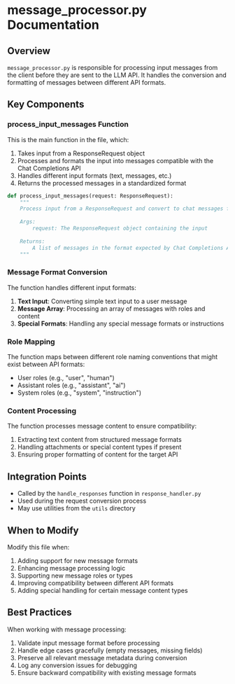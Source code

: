 # message_processor.py Documentation

## Overview

`message_processor.py` is responsible for processing input messages from the client before they are sent to the LLM API. It handles the conversion and formatting of messages between different API formats.

## Key Components

### process_input_messages Function

This is the main function in the file, which:

1. Takes input from a ResponseRequest object
2. Processes and formats the input into messages compatible with the Chat Completions API
3. Handles different input formats (text, messages, etc.)
4. Returns the processed messages in a standardized format

```python
def process_input_messages(request: ResponseRequest):
    """
    Process input from a ResponseRequest and convert to chat messages format.
    
    Args:
        request: The ResponseRequest object containing the input
        
    Returns:
        A list of messages in the format expected by Chat Completions API
    """
```

### Message Format Conversion

The function handles different input formats:

1. **Text Input**: Converting simple text input to a user message
2. **Message Array**: Processing an array of messages with roles and content
3. **Special Formats**: Handling any special message formats or instructions

### Role Mapping

The function maps between different role naming conventions that might exist between API formats:

- User roles (e.g., "user", "human")
- Assistant roles (e.g., "assistant", "ai")
- System roles (e.g., "system", "instruction")

### Content Processing

The function processes message content to ensure compatibility:

1. Extracting text content from structured message formats
2. Handling attachments or special content types if present
3. Ensuring proper formatting of content for the target API

## Integration Points

- Called by the `handle_responses` function in `response_handler.py`
- Used during the request conversion process
- May use utilities from the `utils` directory

## When to Modify

Modify this file when:

1. Adding support for new message formats
2. Enhancing message processing logic
3. Supporting new message roles or types
4. Improving compatibility between different API formats
5. Adding special handling for certain message content types

## Best Practices

When working with message processing:

1. Validate input message format before processing
2. Handle edge cases gracefully (empty messages, missing fields)
3. Preserve all relevant message metadata during conversion
4. Log any conversion issues for debugging
5. Ensure backward compatibility with existing message formats